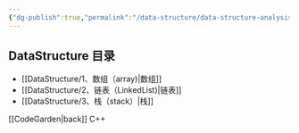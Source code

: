 ```yaml
---
{"dg-publish":true,"permalink":"/data-structure/data-structure-analysis/"}
---
```



## DataStructure 目录

* [[DataStructure/1、数组（array)\|数组]]
* [[DataStructure/2、链表（LinkedList)\|链表]]
* [[DataStructure/3、栈（stack）\|栈]]


[[CodeGarden\|back]]
C++

